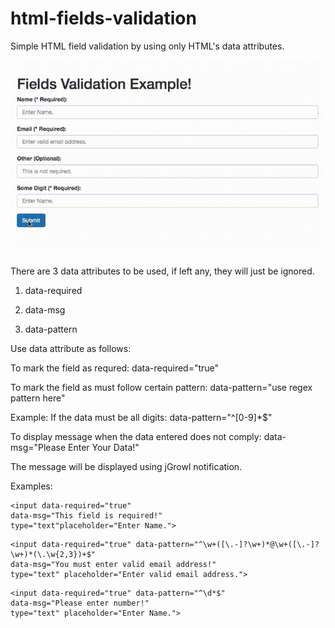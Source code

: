 # html-fields-validation
Simple HTML field validation by using only HTML's data attributes.


![Example](https://github.com/sbahrin3/html-validate-test/blob/master/field-validation480.gif)


There are 3 data attributes to be used, if left any, they will just be ignored.

1) data-required

2) data-msg

3) data-pattern


Use data attribute as follows:

To mark the field as requred: data-required="true"

To mark the field as must follow certain pattern: data-pattern="use regex pattern here"

Example: If the data must be all digits: data-pattern="^[0-9]*$"

To display message when the data entered does not comply: data-msg="Please Enter Your Data!"

The message will be displayed using jGrowl notification.

Examples:



```
<input data-required="true" 
data-msg="This field is required!" 
type="text"placeholder="Enter Name.">

```

```
<input data-required="true" data-pattern="^\w+([\.-]?\w+)*@\w+([\.-]?\w+)*(\.\w{2,3})+$"
data-msg="You must enter valid email address!"
type="text" placeholder="Enter valid email address.">
```

```
<input data-required="true" data-pattern="^\d*$"
data-msg="Please enter number!" 
type="text" placeholder="Enter Name.">

```



